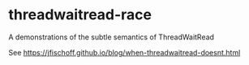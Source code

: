 # threadwaitread-race
A demonstrations of the subtle semantics of ThreadWaitRead

See https://jfischoff.github.io/blog/when-threadwaitread-doesnt.html
